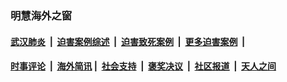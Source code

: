 
### 明慧海外之窗

####  [武汉肺炎](indexes/365.md?t=03040200) &nbsp;|&nbsp;  [迫害案例综述](indexes/328.md?t=03040200) &nbsp;|&nbsp; [迫害致死案例](indexes/277.md?t=03040200)  &nbsp;|&nbsp; [更多迫害案例](indexes/81.md?t=03040200)  &nbsp;|&nbsp; 
####  [时事评论](indexes/19.md?t=03040200) &nbsp;|&nbsp; [海外简讯](indexes/245.md?t=03040200)&nbsp;|&nbsp;  [社会支持](indexes/140.md?t=03040200) &nbsp;|&nbsp; [褒奖决议](indexes/282.md?t=03040200) &nbsp;|&nbsp; [社区报道](indexes/91.md?t=03040200)  &nbsp;|&nbsp; [天人之间](indexes/78.md?t=03040200) 

